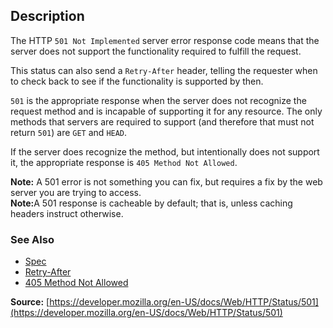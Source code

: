 ## Description

The HTTP `501 Not Implemented` server error response code means that the server does not support the functionality required to fulfill the request.

This status can also send a `Retry-After` header, telling the requester when to check back to see if the functionality is supported by then.

`501` is the appropriate response when the server does not recognize the request method and is incapable of supporting it for any resource. The only methods that servers are required to support (and therefore that must not return `501`) are `GET` and `HEAD`.

If the server does recognize the method, but intentionally does not support it, the appropriate response is `405 Method Not Allowed`.

<aside class="info"><strong>Note:</strong> A 501 error is not something you can fix, but requires a fix by the web server you are trying to access.</aside>

<aside class="info"><strong>Note:</strong>A 501 response is cacheable by default; that is, unless caching headers instruct otherwise.</aside>

### See Also

- [Spec](https://www.rfc-editor.org/rfc/rfc9110#status.501)
- [Retry-After](https://developer.mozilla.org/en-US/docs/Web/HTTP/Headers/Retry-After)
- [405 Method Not Allowed](https://http.cat/status/405)

**Source:** [https://developer.mozilla.org/en-US/docs/Web/HTTP/Status/501](https://developer.mozilla.org/en-US/docs/Web/HTTP/Status/501)
